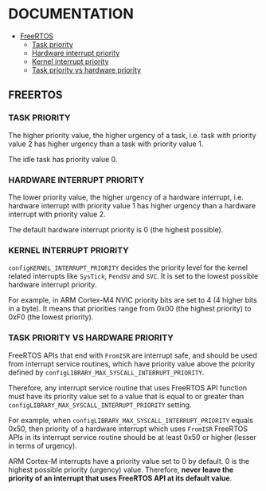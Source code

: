 # DOCUMENTATION

- [FreeRTOS](#freertos)
    - [Task priority](#task-priority)
    - [Hardware interrupt priority](#hardware-interrupt-priority)
    - [Kernel interrupt priority](#kernel-interrupt-priority)
    - [Task priority vs hardware priority](#task-priority-vs-hardware-priority)



## FREERTOS


### TASK PRIORITY

The higher priority value, the higher urgency of a task, i.e. task with
priority value 2 has higher urgency than a task with priority value 1.

The idle task has priority value 0.


### HARDWARE INTERRUPT PRIORITY

The lower priority value, the higher urgency of a hardware interrupt, i.e.
hardware interrupt with priority value 1 has higher urgency than a hardware
interrupt with priority value 2.

The default hardware interrupt priority is 0 (the highest possible).


### KERNEL INTERRUPT PRIORITY

`configKERNEL_INTERRUPT_PRIORITY` decides the priority level for the kernel
related interrupts like `SysTick`, `PendSV` and `SVC`. It is set to the lowest
possible hardware interrupt priority.

For example, in ARM Cortex-M4 NVIC priority bits are set to 4 (4 higher bits in
a byte). It means that priorities range from 0x00 (the highest priority) to
0xF0 (the lowest priority).


### TASK PRIORITY VS HARDWARE PRIORITY

FreeRTOS APIs that end with `FromISR` are interrupt safe, and should be used
from interrupt service routines, which have priority value above the priority
defined by `configLIBRARY_MAX_SYSCALL_INTERRUPT_PRIORITY`.

Therefore, any interrupt service routine that uses FreeRTOS API function must
have its priority value set to a value that is equal to or greater than
`configLIBRARY_MAX_SYSCALL_INTERRUPT_PRIORITY` setting.

For example, when `configLIBRARY_MAX_SYSCALL_INTERRUPT_PRIORITY` equals 0x50,
then priority of a hardware interrupt which uses `FromISR` FreeRTOS APIs in its
interrupt service routine should be at least 0x50 or higher (lesser in terms of
urgency).

ARM Cortex-M interrupts have a priority value set to 0 by default. 0 is the
highest possible priority (urgency) value.
Therefore, **never leave the priority of an interrupt that uses FreeRTOS API at
its default value**.

